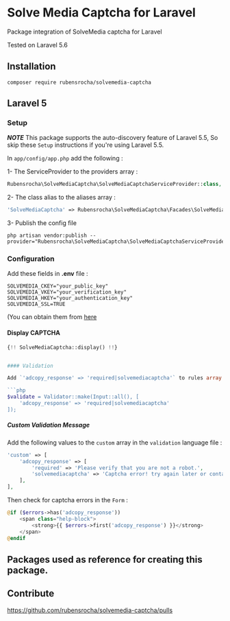 Solve Media Captcha for Laravel
===============================

Package integration of SolveMedia captcha for Laravel

Tested on Laravel 5.6

## Installation

```
composer require rubensrocha/solvemedia-captcha
```

## Laravel 5

### Setup

**_NOTE_** This package supports the auto-discovery feature of Laravel 5.5, So skip these `Setup` instructions if you're using Laravel 5.5.

In `app/config/app.php` add the following :

1- The ServiceProvider to the providers array :

```php
Rubensrocha\SolveMediaCaptcha\SolveMediaCaptchaServiceProvider::class,
```

2- The class alias to the aliases array :

```php
'SolveMediaCaptcha' => Rubensrocha\SolveMediaCaptcha\Facades\SolveMediaCaptcha::class,
```

3- Publish the config file

```ssh
php artisan vendor:publish --provider="Rubensrocha\SolveMediaCaptcha\SolveMediaCaptchaServiceProvider"
```

### Configuration

Add these fields in **.env** file :

```
SOLVEMEDIA_CKEY="your_public_key"
SOLVEMEDIA_VKEY="your_verification_key"
SOLVEMEDIA_HKEY="your_authentication_key"
SOLVEMEDIA_SSL=TRUE
```

(You can obtain them from [here]( https://portal.solvemedia.com )

#### Display CAPTCHA


```php
{!! SolveMediaCaptcha::display() !!}


#### Validation

Add `'adcopy_response' => 'required|solvemediacaptcha'` to rules array :

```php
$validate = Validator::make(Input::all(), [
	'adcopy_response' => 'required|solvemediacaptcha'
]);

```

##### Custom Validation Message

Add the following values to the `custom` array in the `validation` language file :

```php
'custom' => [
    'adcopy_response' => [
        'required' => 'Please verify that you are not a robot.',
        'solvemediacaptcha' => 'Captcha error! try again later or contact site admin.',
    ],
],
```

Then check for captcha errors in the `Form` :

```php
@if ($errors->has('adcopy_response'))
    <span class="help-block">
        <strong>{{ $errors->first('adcopy_response') }}</strong>
    </span>
@endif
```

## Packages used as reference for creating this package.

[anhskohbo/no-captcha]: https://github.com/anhskohbo/no-captcha

[traderinteractive/solvemedia-client-php]: https://github.com/traderinteractive/solvemedia-client-php

## Contribute

https://github.com/rubensrocha/solvemedia-captcha/pulls
